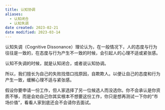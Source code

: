 ```yaml
---
title: 认知协调
aliases:
  - 认知闭合
  - 认知失调
date created: 2023-02-21
date modified: 2023-03-14
---
```


认知失调（Cognitive Dissonance）理论认为，在一般情况下，人的态度与行为往往是一致的，在态度与行为产生不一致的时候，会引起人的心理不适或紧张感。

认知不失调的时候，就是认知闭合，或者说认知协调。

所以，我们擅长为自己的失败找借口找原因，自欺欺人。以便让自己的态度和行为产生一致，缓解心理不适与紧张感。

假设你要申请一份工作，但人家选择了另一位候选人而没选你。你不会承认是你资质不够，而是会劝自己你其实根本不想要这份工作，你只是想再测试一下你的“市场价值”，看看人家到底还会不会请你去面试。
